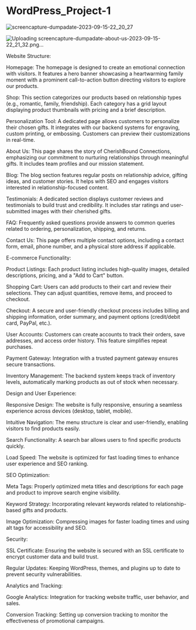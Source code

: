 # WordPress_Project-1

![screencapture-dumpadate-2023-09-15-22_20_27](https://github.com/shraddhaH28/WordPress_Project-1/assets/145140944/02c5de64-c414-4cde-bbfc-11c6b3a6355b)

![Uploading screencapture-dumpadate-about-us-2023-09-15-22_21_32.png…]()

Website Structure:

Homepage: The homepage is designed to create an emotional connection with visitors. It features a hero banner showcasing a heartwarming family moment with a prominent call-to-action button directing visitors to explore our products.

Shop: This section categorizes our products based on relationship types (e.g., romantic, family, friendship). Each category has a grid layout displaying product thumbnails with pricing and a brief description.

Personalization Tool: A dedicated page allows customers to personalize their chosen gifts. It integrates with our backend systems for engraving, custom printing, or embossing. Customers can preview their customizations in real-time.

About Us: This page shares the story of CherishBound Connections, emphasizing our commitment to nurturing relationships through meaningful gifts. It includes team profiles and our mission statement.

Blog: The blog section features regular posts on relationship advice, gifting ideas, and customer stories. It helps with SEO and engages visitors interested in relationship-focused content.

Testimonials: A dedicated section displays customer reviews and testimonials to build trust and credibility. It includes star ratings and user-submitted images with their cherished gifts.

FAQ: Frequently asked questions provide answers to common queries related to ordering, personalization, shipping, and returns.

Contact Us: This page offers multiple contact options, including a contact form, email, phone number, and a physical store address if applicable.

E-commerce Functionality:

Product Listings: Each product listing includes high-quality images, detailed descriptions, pricing, and a "Add to Cart" button.

Shopping Cart: Users can add products to their cart and review their selections. They can adjust quantities, remove items, and proceed to checkout.

Checkout: A secure and user-friendly checkout process includes billing and shipping information, order summary, and payment options (credit/debit card, PayPal, etc.).

User Accounts: Customers can create accounts to track their orders, save addresses, and access order history. This feature simplifies repeat purchases.

Payment Gateway: Integration with a trusted payment gateway ensures secure transactions.

Inventory Management: The backend system keeps track of inventory levels, automatically marking products as out of stock when necessary.

Design and User Experience:

Responsive Design: The website is fully responsive, ensuring a seamless experience across devices (desktop, tablet, mobile).

Intuitive Navigation: The menu structure is clear and user-friendly, enabling visitors to find products easily.

Search Functionality: A search bar allows users to find specific products quickly.

Load Speed: The website is optimized for fast loading times to enhance user experience and SEO ranking.

SEO Optimization:

Meta Tags: Properly optimized meta titles and descriptions for each page and product to improve search engine visibility.

Keyword Strategy: Incorporating relevant keywords related to relationship-based gifts and products.

Image Optimization: Compressing images for faster loading times and using alt tags for accessibility and SEO.

Security:

SSL Certificate: Ensuring the website is secured with an SSL certificate to encrypt customer data and build trust.

Regular Updates: Keeping WordPress, themes, and plugins up to date to prevent security vulnerabilities.

Analytics and Tracking:

Google Analytics: Integration for tracking website traffic, user behavior, and sales.

Conversion Tracking: Setting up conversion tracking to monitor the effectiveness of promotional campaigns.
